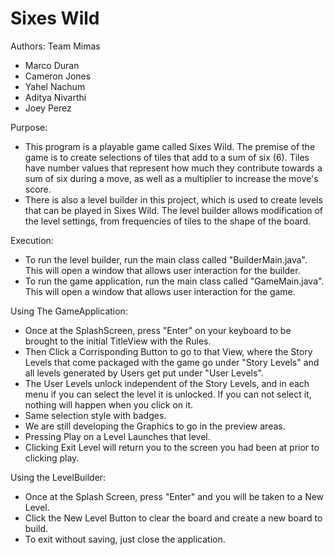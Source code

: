 Sixes Wild
==============

Authors:
Team Mimas
* Marco Duran
* Cameron Jones
* Yahel Nachum
* Aditya Nivarthi
* Joey Perez

Purpose:
* This program is a playable game called Sixes Wild. The premise of the game is to create selections of tiles that add to a sum of six (6). Tiles have number values that represent how much they contribute towards a sum of six during a move, as well as a multiplier to increase the move's score.
* There is also a level builder in this project, which is used to create levels that can be played in Sixes Wild. The level builder allows modification of the level settings, from frequencies of tiles to the shape of the board.

Execution:
* To run the level builder, run the main class called "BuilderMain.java". This will open a window that allows user interaction for the builder.
* To run the game application, run the main class called "GameMain.java". This will open a window that allows user interaction for the game.

Using The GameApplication:
* Once at the SplashScreen, press "Enter" on your keyboard to be brought to the initial TitleView with the Rules.
* Then Click a Corrisponding Button to go to that View, where the Story Levels that come packaged with the game go under "Story Levels" and all levels generated by Users get put under "User Levels".
* The User Levels unlock independent of the Story Levels, and in each menu if you can select the level it is unlocked. If you can not select it, nothing will happen when you click on it.
* Same selection style with badges.
* We are still developing the Graphics to go in the preview areas.
* Pressing Play on a Level Launches that level.
* Clicking Exit Level will return you to the screen you had been at prior to clicking play.

Using the LevelBuilder:
* Once at the Splash Screen, press "Enter" and you will be taken to a New Level.
* Click the New Level Button to clear the board and create a new board to build.
* To exit without saving, just close the application.